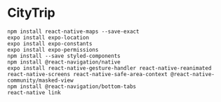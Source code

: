 # CityTrip


    npm install react-native-maps --save-exact
    expo install expo-location    
    expo install expo-constants    
    expo install expo-permissions
    npm install --save styled-components
    npm install @react-navigation/native
    expo install react-native-gesture-handler react-native-reanimated react-native-screens react-native-safe-area-context @react-native-community/masked-view
    npm install @react-navigation/bottom-tabs
    react-native link